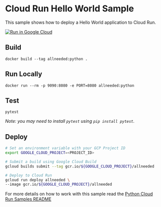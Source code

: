 # Cloud Run Hello World Sample

This sample shows how to deploy a Hello World application to Cloud Run.

[![Run in Google Cloud][run_img]][run_link]

[run_img]: https://storage.googleapis.com/cloudrun/button.svg
[run_link]: https://console.cloud.google.com/cloudshell/editor?shellonly=true&cloudshell_image=gcr.io/cloudrun/button&cloudshell_git_repo=https://github.com/GoogleCloudPlatform/python-docs-samples&cloudshell_working_dir=run/allneeded

## Build

```
docker build --tag allneeded:python .
```

## Run Locally

```
docker run --rm -p 9090:8080 -e PORT=8080 allneeded:python
```

## Test

```
pytest
```

_Note: you may need to install `pytest` using `pip install pytest`._

## Deploy

```sh
# Set an environment variable with your GCP Project ID
export GOOGLE_CLOUD_PROJECT=<PROJECT_ID>

# Submit a build using Google Cloud Build
gcloud builds submit --tag gcr.io/${GOOGLE_CLOUD_PROJECT}/allneeded

# Deploy to Cloud Run
gcloud run deploy allneeded \
--image gcr.io/${GOOGLE_CLOUD_PROJECT}/allneeded
```


For more details on how to work with this sample read the [Python Cloud Run Samples README](https://github.com/GoogleCloudPlatform/python-docs-samples/tree/master/run)
